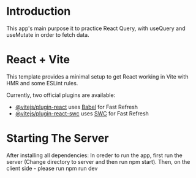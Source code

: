 # Introduction

This app's main purpose it to practice React Query, with useQuery and useMutate in order to fetch data.


# React + Vite

This template provides a minimal setup to get React working in Vite with HMR and some ESLint rules.

Currently, two official plugins are available:

- [@vitejs/plugin-react](https://github.com/vitejs/vite-plugin-react/blob/main/packages/plugin-react/README.md) uses [Babel](https://babeljs.io/) for Fast Refresh
- [@vitejs/plugin-react-swc](https://github.com/vitejs/vite-plugin-react-swc) uses [SWC](https://swc.rs/) for Fast Refresh

# Starting The Server

After installing all dependencies: 
In oreder to run the app, first run the server (Change directory to server and then run npm start).
Then, on the client side - please run npm run dev



